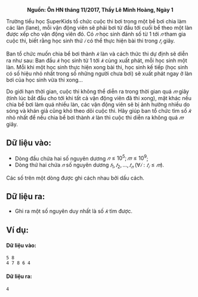 **<center>Nguồn: Ôn HN tháng 11/2017, Thầy Lê Minh Hoàng, Ngày 1</center>**

Trường tiểu học SuperKids tổ chức cuộc thi bơi trong một bể bơi chia làm các làn (lane), mỗi vận động viên sẽ phải bơi từ đầu tới cuối bể theo một làn được xếp cho vận động viên đó. Có $𝑛$ học sinh đánh số từ $1$ tới $𝑛$ tham gia cuộc thi, biết rằng học sinh thứ $𝑖$ có thể thực hiện bài thi trong $𝑡_𝑖$ giây.

Ban tổ chức muốn chia bể bơi thành $𝑘$ làn và cách thức thi dự định sẽ diễn ra như sau: Ban đầu $𝑘$ học sinh từ $1$ tới $𝑘$ cùng xuất phát, mỗi học sinh một làn. Mỗi khi một học sinh thực hiện xong bài thi, học sinh kế tiếp (học sinh có số hiệu nhỏ nhất trong số những người chưa bơi) sẽ xuất phát ngay ở làn bơi của học sinh vừa thi xong…

Do giới hạn thời gian, cuộc thi không thể diễn ra trong thời gian quá $𝑚$ giây (tính lúc bắt đầu cho tới khi tất cả vận động viên đã thi xong), mặt khác nếu chia bể bơi làm quá nhiều làn, các vận động viên sẽ bị ảnh hưởng nhiều do sóng và khán giả cũng khó theo dõi cuộc thi. Hãy giúp ban tổ chức tìm số $𝑘$ nhỏ nhất để nếu chia bể bơi thành $𝑘$ làn thì cuộc thi diễn ra không quá $𝑚$ giây.

## Dữ liệu vào:
- Dòng đầu chứa hai số nguyên dương $𝑛 ≤ 10^5; 𝑚 ≤ 10^9$;
- Dòng thứ hai chứa $𝑛$ số nguyên dương $𝑡_1, 𝑡_2, … , 𝑡_𝑛\ (∀𝑖: 𝑡_𝑖 ≤ 𝑚)$.

Các số trên một dòng được ghi cách nhau bởi dấu cách.

## Dữ liệu ra:
- Ghi ra một số nguyên duy nhất là số $𝑘$ tìm được.

## Ví dụ:
#### Dữ liệu vào:
```
5 8
4 7 8 6 4
```

#### Dữ liệu ra:
```
4
```